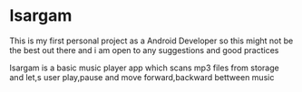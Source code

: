 # Isargam
This is my first personal project as a Android Developer so this might not be the best out there and i am open to any suggestions and good practices 

Isargam is a basic music player app which scans mp3 files from storage and let,s user play,pause and move forward,backward bettween music 
